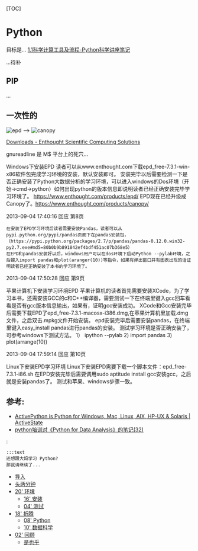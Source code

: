 [TOC]

# Python

目标是...
[1.1科学计算工具及流程-Python科学讲座笔记](http://cloga.info/python_scientific_lecture_notes/2014/12/15/Scientific_computing_with_tools_and_workflow/)

...待补

## PIP


...

## 一次性的

![epd](https://d1b52glnitmtj9.cloudfront.net/etw/img/epd-logo.png?978826a)
-->
![canopy](https://d1b52glnitmtj9.cloudfront.net/etw/img/canopy-logo.png?978826a)

[Downloads - Enthought Scientific Computing Solutions](https://store.enthought.com/downloads/)

gnureadline 是 M$ 平台上的死穴...

Windows下安装EPD
  读者可以从www.enthought.com下载epd_free-7.3.1-win-x86软件包完成学习环境的安装，默认安装即可。
  安装完毕以后需要检测一下是否正确安装了Python大数据分析的学习环境，可以进入windows的Dos环境（开始->cmd->python）如何出现python的版本信息即说明读者已经正确安装完毕学习环境了。
  https://www.enthought.com/products/epd/
  EPD现在已经升级成Canopy了。https://www.enthought.com/products/canopy/
  

2013-09-04 17:40:16 回应
第8页

    在安装了EPD学习环境后读者需要安装Pandas，读者可以从pypi.python.org/pypi/pandas页面下在pandas安装包，（https://pypi.python.org/packages/2.7/p/pandas/pandas-0.12.0.win32-py2.7.exe#md5=80b0b9b891842ef4bdf451ac07b368e5）
    在EPD和pandas安装好以后，windows用户可以在dos环境下启动Python --pylab环境，之后键入import pandas和plot(aranger(10))等指令，如果有弹出窗口并有图表出现的话证明读者已经正确安装了本书的学习环境了。

2013-09-04 17:50:28 回应
第9页

苹果计算机下安装学习环境EPD
     苹果计算机的读者首先需要安装XCode，为了学习本书，还需安装GCC的c和C++编译器，需要测试一下在终端里键入gcc回车看看是否有gcc版本信息输出，如果有，证明gcc安装成功。
     XCode和Gcc安装完毕后需要下载EPD了epd_free-7.3.1-macosx-i386.dmg,在苹果计算机里加载.dmg文件，之后双击.mpkg文件开始安装。
     epd安装完毕后需要安装pandas，在终端里键入easy_install pandas进行pandas的安装。
     测试学习环境是否正确安装了，可参考windows下测试方法。
      1） ipython --pylab
      2)   import pandas
      3)   plot(arrange(10))

2013-09-04 17:59:14 回应
第10页

Linux下安装EPD学习环境
   Linux下安装EPD需要下载一个脚本文件：epd_free-7.3.1-i86.sh
   在EPD安装完毕后需要调用sudo aptitude install gcc安装gcc，之后就是安装pandas了。
   测试和苹果、windows步骤一致。


## 参考:
- [ActivePython is Python for Windows, Mac, Linux, AIX, HP-UX & Solaris | ActiveState](http://www.activestate.com/activepython)
- [python培训对《Python for Data Analysis》的笔记(32)](http://book.douban.com/people/jeapedu/annotation/25717197/?start=0)

:

    :::text
    还想跟大妈学习 Python?
    那就请继续了...


* [导入](min-loading)
* [头两分钟](min-0-2)
* [20' 环境](min-2-22)
    - [16' 安装](min-2-18)
    - [04' 测试](min-18-22)
* [18' 折腾](min-22-40.md)
    - [08' Python](min-22-30)
    - [10' 数据科学](min-30-40)
* [02' 回顾](min-40-42)
    - [是也乎](min-plus)


